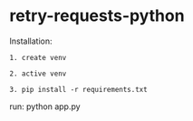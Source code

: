 # retry-requests-python

Installation:

	1. create venv

	2. active venv 

	3. pip install -r requirements.txt

run:
python app.py
